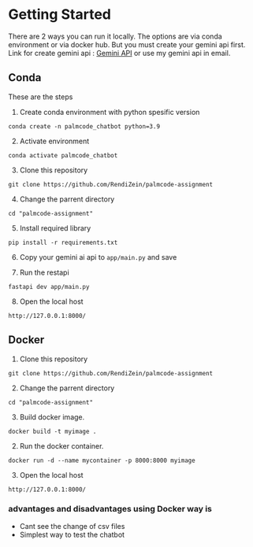 # Getting Started

There are 2 ways you can run it locally. The options are via conda environment or via docker hub. But you must create your gemini api first.
Link for create gemini api : [Gemini API](https://makersuite.google.com/app/apikey)
or use my gemini api in email.

## Conda

These are the steps

1. Create conda environment with python spesific version
```
conda create -n palmcode_chatbot python=3.9
```

2. Activate environment
```
conda activate palmcode_chatbot
```

3. Clone this repository
```
git clone https://github.com/RendiZein/palmcode-assignment
```

4. Change the parrent directory
```
cd "palmcode-assignment"
```

5. Install required library
```
pip install -r requirements.txt
```

6. Copy your gemini ai api to `app/main.py` and save

7. Run the restapi
```
fastapi dev app/main.py
```

8. Open the local host
```
http://127.0.0.1:8000/
```


## Docker
1. Clone this repository
```
git clone https://github.com/RendiZein/palmcode-assignment
```

2. Change the parrent directory
```
cd "palmcode-assignment"
```

3. Build docker image.
```
docker build -t myimage .
```

2. Run the docker container.
```
docker run -d --name mycontainer -p 8000:8000 myimage
```

3. Open the local host
```
http://127.0.0.1:8000/
```

### advantages and disadvantages using Docker way is

* Cant see the change of csv files
* Simplest way to test the chatbot

